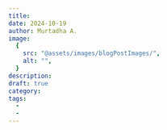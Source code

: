 ```yaml
---
title: 
date: 2024-10-19
author: Murtadha A.
image:
  {
    src: "@assets/images/blogPostImages/",
    alt: "",
  }
description: 
draft: true
category: 
tags:
  - 
  - 
---
```

